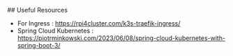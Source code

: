 ## Useful Resources

* For Ingress : https://rpi4cluster.com/k3s-traefik-ingress/
* Spring Cloud Kubernetes : https://piotrminkowski.com/2023/06/08/spring-cloud-kubernetes-with-spring-boot-3/

